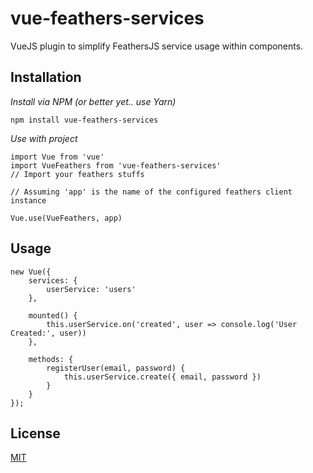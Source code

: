 # vue-feathers-services

VueJS plugin to simplify FeathersJS service usage within components.

## Installation

*Install via NPM (or better yet.. use Yarn)*
```
npm install vue-feathers-services
```

*Use with project*
```
import Vue from 'vue'
import VueFeathers from 'vue-feathers-services'
// Import your feathers stuffs

// Assuming 'app' is the name of the configured feathers client instance

Vue.use(VueFeathers, app)
```

## Usage
```
new Vue({
    services: {
        userService: 'users'
    },

    mounted() {
        this.userService.on('created', user => console.log('User Created:', user))
    },

    methods: {
        registerUser(email, password) {
            this.userService.create({ email, password })
        }
    }
});
```

## License
[MIT](https://opensource.org/licenses/MIT)
